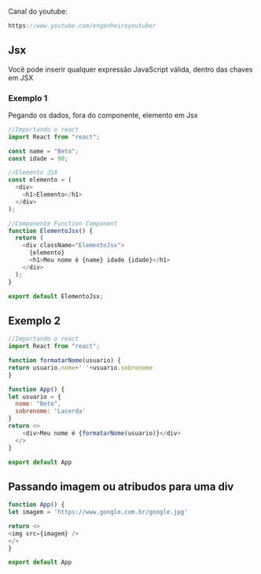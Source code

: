 Canal do youtube:

```js
https://www.youtube.com/engenheiroyoutuber
```

## Jsx

Você pode inserir qualquer expressão JavaScript válida, dentro das chaves em JSX

### Exemplo 1

Pegando os dados, fora do componente, elemento em Jsx

```js
//Importando o react
import React from "react";

const name = "Beto";
const idade = 90;

//Elemento JSX
const elemento = (
  <div>
    <h1>Elemento</h1>
  </div>
);

//Componente Function Component
function ElementoJsx() {
  return (
    <div className="ElementoJsx">
      {elemento} 
      <h1>Meu nome é {name} idade {idade}</h1>
    </div>
  );
}

export default ElementoJsx;
```

## Exemplo 2

```js
//Importando o react
import React from "react";

function formatarNome(usuario) {
return usuario.nome+' '+usuario.sobrenome
}

function App() {
let usuario = {
  nome: "Beto",
  sobrenome: 'Lacerda'
}
return <>
    <div>Meu nome é {formatarNome(usuario)}</div>
  </>
}

export default App
```

## Passando imagem ou atribudos para uma div

```js
function App() {
let imagem = 'https://www.google.com.br/google.jpg'

return <>
<img src={imagem} />
</>
}

export default App
```